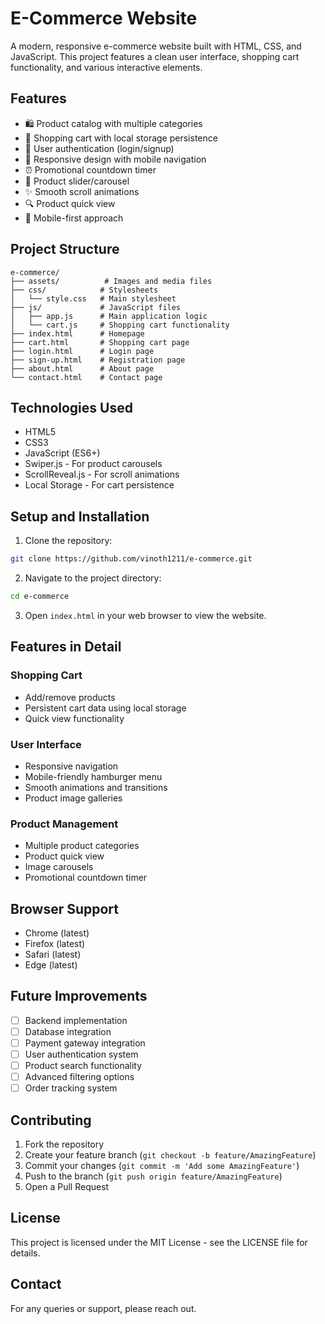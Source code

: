 # E-Commerce Website

A modern, responsive e-commerce website built with HTML, CSS, and JavaScript. This project features a clean user interface, shopping cart functionality, and various interactive elements.

## Features

- 🛍️ Product catalog with multiple categories
- 🛒 Shopping cart with local storage persistence
- 👤 User authentication (login/signup)
- 📱 Responsive design with mobile navigation
- ⏰ Promotional countdown timer
- 🎯 Product slider/carousel
- ✨ Smooth scroll animations
- 🔍 Product quick view
- 📱 Mobile-first approach

## Project Structure

```
e-commerce/
├── assets/          # Images and media files
├── css/            # Stylesheets
│   └── style.css   # Main stylesheet
├── js/             # JavaScript files
│   ├── app.js      # Main application logic
│   └── cart.js     # Shopping cart functionality
├── index.html      # Homepage
├── cart.html       # Shopping cart page
├── login.html      # Login page
├── sign-up.html    # Registration page
├── about.html      # About page
└── contact.html    # Contact page
```

## Technologies Used

- HTML5
- CSS3
- JavaScript (ES6+)
- Swiper.js - For product carousels
- ScrollReveal.js - For scroll animations
- Local Storage - For cart persistence

## Setup and Installation

1. Clone the repository:

```bash
git clone https://github.com/vinoth1211/e-commerce.git
```

2. Navigate to the project directory:

```bash
cd e-commerce
```

3. Open `index.html` in your web browser to view the website.

## Features in Detail

### Shopping Cart

- Add/remove products
- Persistent cart data using local storage
- Quick view functionality

### User Interface

- Responsive navigation
- Mobile-friendly hamburger menu
- Smooth animations and transitions
- Product image galleries

### Product Management

- Multiple product categories
- Product quick view
- Image carousels
- Promotional countdown timer

## Browser Support

- Chrome (latest)
- Firefox (latest)
- Safari (latest)
- Edge (latest)

## Future Improvements

- [ ] Backend implementation
- [ ] Database integration
- [ ] Payment gateway integration
- [ ] User authentication system
- [ ] Product search functionality
- [ ] Advanced filtering options
- [ ] Order tracking system

## Contributing

1. Fork the repository
2. Create your feature branch (`git checkout -b feature/AmazingFeature`)
3. Commit your changes (`git commit -m 'Add some AmazingFeature'`)
4. Push to the branch (`git push origin feature/AmazingFeature`)
5. Open a Pull Request

## License

This project is licensed under the MIT License - see the LICENSE file for details.

## Contact

For any queries or support, please reach out.

